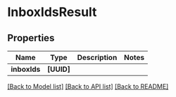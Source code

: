# InboxIdsResult

## Properties
Name | Type | Description | Notes
------------ | ------------- | ------------- | -------------
**inboxIds** | **[UUID]** |  | 

[[Back to Model list]](../README#documentation-for-models) [[Back to API list]](../README#documentation-for-api-endpoints) [[Back to README]](../README)


